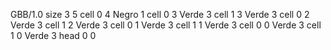 <gs-board without-header> GBB/1.0
size 3 5
cell 0 4 Negro 1 
cell 0 3 Verde 3 
cell 1 3 Verde 3 
cell 0 2 Verde 3 
cell 1 2 Verde 3 
cell 0 1 Verde 3 
cell 1 1 Verde 3 
cell 0 0 Verde 3 
cell 1 0 Verde 3 
head 0 0 </gs-board>